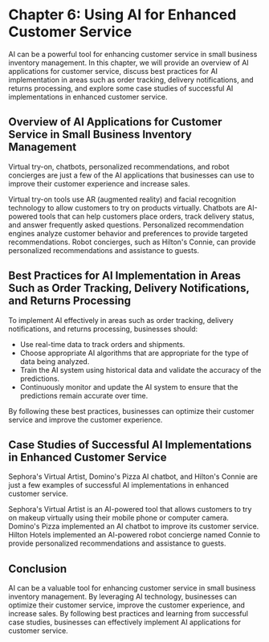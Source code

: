 Chapter 6: Using AI for Enhanced Customer Service
=================================================

AI can be a powerful tool for enhancing customer service in small business inventory management. In this chapter, we will provide an overview of AI applications for customer service, discuss best practices for AI implementation in areas such as order tracking, delivery notifications, and returns processing, and explore some case studies of successful AI implementations in enhanced customer service.

Overview of AI Applications for Customer Service in Small Business Inventory Management
---------------------------------------------------------------------------------------

Virtual try-on, chatbots, personalized recommendations, and robot concierges are just a few of the AI applications that businesses can use to improve their customer experience and increase sales.

Virtual try-on tools use AR (augmented reality) and facial recognition technology to allow customers to try on products virtually. Chatbots are AI-powered tools that can help customers place orders, track delivery status, and answer frequently asked questions. Personalized recommendation engines analyze customer behavior and preferences to provide targeted recommendations. Robot concierges, such as Hilton's Connie, can provide personalized recommendations and assistance to guests.

Best Practices for AI Implementation in Areas Such as Order Tracking, Delivery Notifications, and Returns Processing
--------------------------------------------------------------------------------------------------------------------

To implement AI effectively in areas such as order tracking, delivery notifications, and returns processing, businesses should:

* Use real-time data to track orders and shipments.
* Choose appropriate AI algorithms that are appropriate for the type of data being analyzed.
* Train the AI system using historical data and validate the accuracy of the predictions.
* Continuously monitor and update the AI system to ensure that the predictions remain accurate over time.

By following these best practices, businesses can optimize their customer service and improve the customer experience.

Case Studies of Successful AI Implementations in Enhanced Customer Service
--------------------------------------------------------------------------

Sephora's Virtual Artist, Domino's Pizza AI chatbot, and Hilton's Connie are just a few examples of successful AI implementations in enhanced customer service.

Sephora's Virtual Artist is an AI-powered tool that allows customers to try on makeup virtually using their mobile phone or computer camera. Domino's Pizza implemented an AI chatbot to improve its customer service. Hilton Hotels implemented an AI-powered robot concierge named Connie to provide personalized recommendations and assistance to guests.

Conclusion
----------

AI can be a valuable tool for enhancing customer service in small business inventory management. By leveraging AI technology, businesses can optimize their customer service, improve the customer experience, and increase sales. By following best practices and learning from successful case studies, businesses can effectively implement AI applications for customer service.

